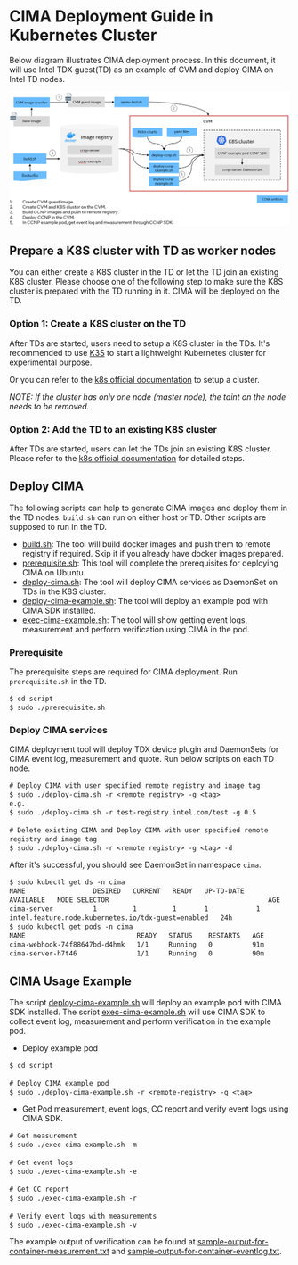 # CIMA Deployment Guide in Kubernetes Cluster

Below diagram illustrates CIMA deployment process. In this document, it will use Intel TDX guest(TD) as an example of CVM and deploy CIMA on Intel TD nodes.

![Deployment diagram](../../docs/cima-deployment-k8s.png)


## Prepare a K8S cluster with TD as worker nodes

You can either create a K8S cluster in the TD or let the TD join an existing K8S cluster. Please choose one of the following step to make sure the K8S cluster is prepared with the TD running in it. CIMA will be deployed on the TD.

### Option 1: Create a K8S cluster on the TD
After TDs are started, users need to setup a K8S cluster in the TDs. It's recommended to use [K3S](https://docs.k3s.io/) to start a lightweight Kubernetes cluster for experimental purpose.

Or you can refer to the [k8s official documentation](https://kubernetes.io/docs/home/) to setup a cluster. 

_NOTE: If the cluster has only one node (master node), the taint on the node needs to be removed._

### Option 2: Add the TD to an existing K8S cluster
After TDs are started, users can let the TDs join an existing K8S cluster. Please refer to the [k8s official documentation](https://kubernetes.io/docs/reference/setup-tools/kubeadm/kubeadm-join/) for detailed steps.

## Deploy CIMA

The following scripts can help to generate CIMA images and deploy them in the TD nodes. `build.sh` can run on either host or TD. Other scripts are supposed to run in the TD.

- [build.sh](../../container/build.sh): The tool will build docker images and push them to remote registry if required. Skip it if you already have docker images prepared.
- [prerequisite.sh](../kubernetes/script/prerequisite.sh): This tool will complete the prerequisites for deploying CIMA on Ubuntu.
- [deploy-cima.sh](../kubernetes/script/deploy-cima.sh): The tool will deploy CIMA services as DaemonSet on TDs in the K8S cluster.
- [deploy-cima-example.sh](../kubernetes/script/deploy-cima-example.sh): The tool will deploy an example pod with CIMA SDK installed.
- [exec-cima-example.sh](../kubernetes/script/exec-cima-example.sh): The tool will show getting event logs, measurement and perform verification using CIMA in the pod.


### Prerequisite
The prerequisite steps are required for CIMA deployment. Run `prerequisite.sh` in the TD. 
```
$ cd script
$ sudo ./prerequisite.sh
```

### Deploy CIMA services
CIMA deployment tool will deploy TDX device plugin and DaemonSets for CIMA event log, measurement and quote.
Run below scripts on each TD node.

```
# Deploy CIMA with user specified remote registry and image tag
$ sudo ./deploy-cima.sh -r <remote registry> -g <tag>
e.g.
$ sudo ./deploy-cima.sh -r test-registry.intel.com/test -g 0.5

# Delete existing CIMA and Deploy CIMA with user specified remote registry and image tag
$ sudo ./deploy-cima.sh -r <remote registry> -g <tag> -d

```

After it's successful, you should see DaemonSet in namespace `cima`.

```
$ sudo kubectl get ds -n cima
NAME                 DESIRED   CURRENT   READY   UP-TO-DATE   AVAILABLE   NODE SELECTOR                                        AGE
cima-server          1         1         1       1            1           intel.feature.node.kubernetes.io/tdx-guest=enabled   24h
$ sudo kubectl get pods -n cima
NAME                            READY   STATUS    RESTARTS   AGE
cima-webhook-74f88647bd-d4hmk   1/1     Running   0          91m
cima-server-h7t46               1/1     Running   0          90m
```

## CIMA Usage Example
The script [deploy-cima-example.sh](../kubernetes/script/deploy-cima-example.sh) will deploy an example pod with CIMA SDK installed.
The script [exec-cima-example.sh](../kubernetes/script/exec-cima-example.sh) will use CIMA SDK to collect event log, measurement and perform verification in the example pod.

- Deploy example pod
```
$ cd script

# Deploy CIMA example pod
$ sudo ./deploy-cima-example.sh -r <remote-registry> -g <tag>
```

- Get Pod measurement, event logs, CC report and verify event logs using CIMA SDK.

```
# Get measurement
$ sudo ./exec-cima-example.sh -m

# Get event logs
$ sudo ./exec-cima-example.sh -e

# Get CC report
$ sudo ./exec-cima-example.sh -r

# Verify event logs with measurements
$ sudo ./exec-cima-example.sh -v
```

The example output of verification can be found at [sample-output-for-container-measurement.txt](../../docs/sample-output-for-container-measurement.txt) and
[sample-output-for-container-eventlog.txt](../../docs/sample-output-for-container-eventlog.txt).
